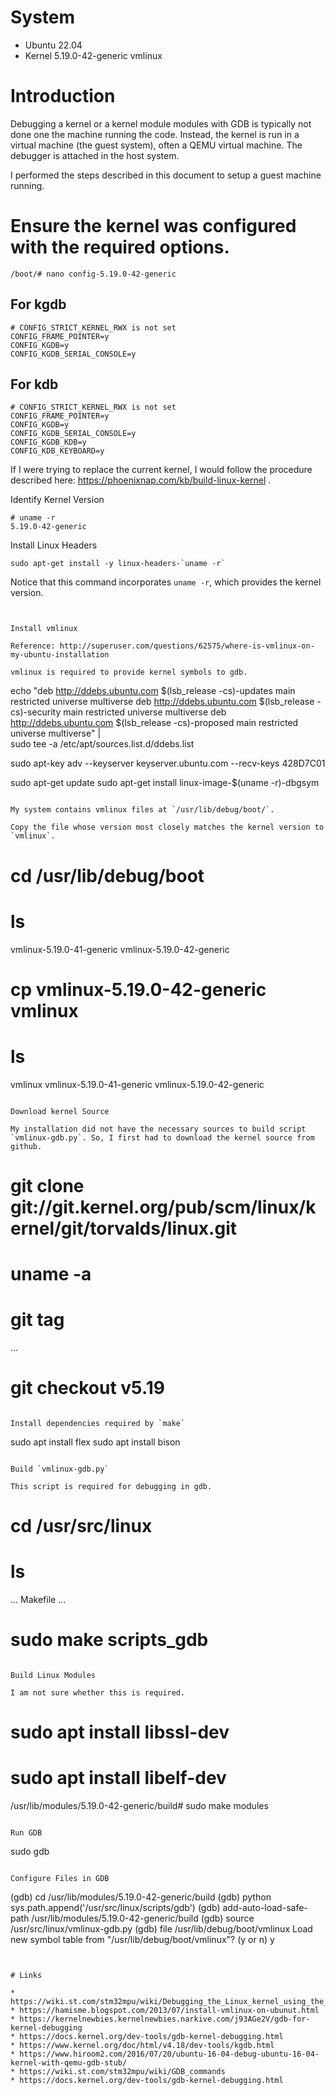 # System

* Ubuntu 22.04
* Kernel 5.19.0-42-generic vmlinux

# Introduction

Debugging a kernel or a kernel module modules with GDB is typically not done one the machine running the code. Instead, the kernel is run in a virtual machine (the guest system), often a QEMU virtual machine. The debugger is attached in the host system. 

I performed the steps described in this document to setup a guest machine running.

# Ensure the kernel was configured with the required options.

```
/boot/# nano config-5.19.0-42-generic
```

## For kgdb

```
# CONFIG_STRICT_KERNEL_RWX is not set
CONFIG_FRAME_POINTER=y
CONFIG_KGDB=y
CONFIG_KGDB_SERIAL_CONSOLE=y
```

## For kdb

```
# CONFIG_STRICT_KERNEL_RWX is not set
CONFIG_FRAME_POINTER=y
CONFIG_KGDB=y
CONFIG_KGDB_SERIAL_CONSOLE=y
CONFIG_KGDB_KDB=y
CONFIG_KDB_KEYBOARD=y

```

If I were trying to replace the current kernel, I would follow the procedure described here: https://phoenixnap.com/kb/build-linux-kernel .

Identify Kernel Version

```
# uname -r
5.19.0-42-generic
```


Install Linux Headers

```
sudo apt-get install -y linux-headers-`uname -r`
```
Notice that this command incorporates `uname -r`, which provides the kernel version. 

```


Install vmlinux

Reference: http://superuser.com/questions/62575/where-is-vmlinux-on-my-ubuntu-installation

vmlinux is required to provide kernel symbols to gdb.

```

echo "deb http://ddebs.ubuntu.com $(lsb_release -cs)-updates main restricted universe multiverse
deb http://ddebs.ubuntu.com $(lsb_release -cs)-security main restricted universe multiverse
deb http://ddebs.ubuntu.com $(lsb_release -cs)-proposed main restricted universe multiverse" | \
sudo tee -a /etc/apt/sources.list.d/ddebs.list

sudo apt-key adv --keyserver keyserver.ubuntu.com --recv-keys 428D7C01

sudo apt-get update
sudo apt-get install linux-image-$(uname -r)-dbgsym
```

My system contains vmlinux files at `/usr/lib/debug/boot/`.

Copy the file whose version most closely matches the kernel version to `vmlinux`.

```
# cd /usr/lib/debug/boot
# ls
vmlinux-5.19.0-41-generic  vmlinux-5.19.0-42-generic
# cp vmlinux-5.19.0-42-generic vmlinux
# ls
vmlinux  vmlinux-5.19.0-41-generic  vmlinux-5.19.0-42-generic
```

Download kernel Source

My installation did not have the necessary sources to build script `vmlinux-gdb.py`. So, I first had to download the kernel source from github.

```
# git clone git://git.kernel.org/pub/scm/linux/kernel/git/torvalds/linux.git
# uname -a
# git tag
...
# git checkout v5.19
```

Install dependencies required by `make`

```
sudo apt install flex
sudo apt install bison
```

Build `vmlinux-gdb.py`

This script is required for debugging in gdb.

```
# cd /usr/src/linux
# ls
...
Makefile
...
# sudo make scripts_gdb
```

Build Linux Modules

I am not sure whether this is required.

```
# sudo apt install libssl-dev
# sudo apt install libelf-dev
/usr/lib/modules/5.19.0-42-generic/build# sudo make modules

```

Run GDB

```
sudo gdb
```

Configure Files in GDB

```
(gdb) cd /usr/lib/modules/5.19.0-42-generic/build
(gdb) python sys.path.append('/usr/src/linux/scripts/gdb')
(gdb) add-auto-load-safe-path /usr/lib/modules/5.19.0-42-generic/build
(gdb) source /usr/src/linux/vmlinux-gdb.py
(gdb) file /usr/lib/debug/boot/vmlinux
Load new symbol table from "/usr/lib/debug/boot/vmlinux"? (y or n) y

```


# Links

* https://wiki.st.com/stm32mpu/wiki/Debugging_the_Linux_kernel_using_the_GDB#Enabling_Linux_awareness
* https://hamisme.blogspot.com/2013/07/install-vmlinux-on-ubunut.html
* https://kernelnewbies.kernelnewbies.narkive.com/j93AGe2V/gdb-for-kernel-debugging
* https://docs.kernel.org/dev-tools/gdb-kernel-debugging.html
* https://www.kernel.org/doc/html/v4.18/dev-tools/kgdb.html
* https://www.hiroom2.com/2016/07/20/ubuntu-16-04-debug-ubuntu-16-04-kernel-with-qemu-gdb-stub/
* https://wiki.st.com/stm32mpu/wiki/GDB_commands
* https://docs.kernel.org/dev-tools/gdb-kernel-debugging.html



